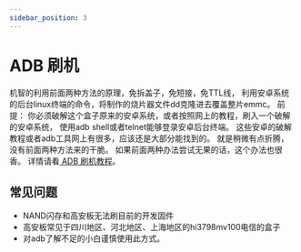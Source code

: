 ```yaml
---
sidebar_position: 3
---
```


# ADB 刷机

机智的利用前面两种方法的原理，免拆盖子，免短接，免TTL线，
利用安卓系统的后台linux终端的命令，将制作的烧片器文件dd克隆进去覆盖整片emmc。
前提：
你必须破解这个盒子原来的安卓系统，或者按照网上的教程，刷入一个破解的安卓系统，
使用adb shell或者telnet能够登录安卓后台终端。
这些安卓的破解教程或者adb工具网上有很多，应该还是大部分能找到的。
就是稍微有点折腾，没有前面两种方法来的干脆。
如果前面两种办法尝试无果的话，这个办法也很香。
详情请看[ ADB 刷机教程](https://www.ecoo.top/adbflash/adbflash.html)。

## 常见问题

- NAND闪存和高安板无法刷目前的开发固件
- 高安板常见于四川地区、河北地区、上海地区的hi3798mv100电信的盒子
- 对adb了解不足的小白谨慎使用此方式。
